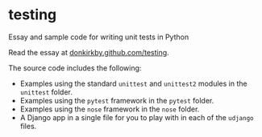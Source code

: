 # testing
Essay and sample code for writing unit tests in Python

Read the essay at [donkirkby.github.com/testing][site].

[site]: http://donkirkby.github.com/testing

The source code includes the following:

* Examples using the standard `unittest` and `unittest2` modules in the `unittest`
    folder.
* Examples using the `pytest` framework in the `pytest` folder.
* Examples using the `nose` framework in the `nose` folder.
* A Django app in a single file for you to play with in each of the `udjango`
    files.

